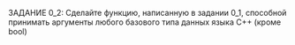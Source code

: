 ЗАДАНИЕ 0_2: Сделайте функцию, написанную в задании 0_1, способной принимать аргументы любого базового типа данных языка C++ (кроме bool)
